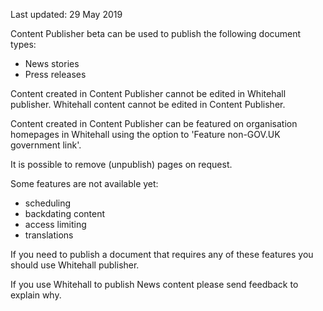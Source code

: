 <span class="govuk-hint">Last updated: 29 May 2019</span>

Content Publisher beta can be used to publish the following document types:

* News stories
* Press releases

Content created in Content Publisher cannot be edited in Whitehall publisher. Whitehall content cannot be edited in Content Publisher.

Content created in Content Publisher can be featured on organisation homepages in Whitehall using the option to 'Feature non-GOV.UK government link'.

It is possible to remove (unpublish) pages on request.

Some features are not available yet:

* scheduling
* backdating content
* access limiting
* translations

If you need to publish a document that requires any of these features you should use Whitehall publisher.

If you use Whitehall to publish News content please send feedback to explain why.

